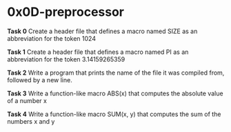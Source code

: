 # 0x0D-preprocessor

**Task 0**
Create a header file that defines a macro named SIZE as an
abbreviation for the token 1024

**Task 1**
Create a header file that defines a macro named PI as an abbreviation
for the token 3.14159265359

**Task 2**
Write a program that prints the name of the file it was compiled from,
followed by a new line.

**Task 3**
Write a function-like macro ABS(x) that computes the
absolute value of a number x

**Task 4**
Write a function-like macro SUM(x, y) that computes the sum
of the numbers x and y
